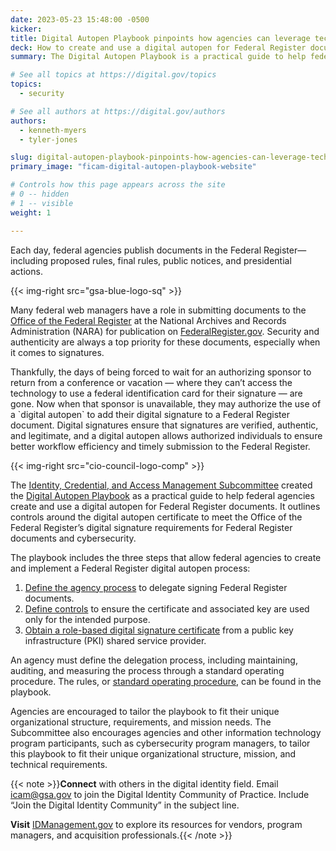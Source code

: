 ```yaml
---
date: 2023-05-23 15:48:00 -0500
kicker: 
title: Digital Autopen Playbook pinpoints how agencies can leverage technology for digital signatures
deck: How to create and use a digital autopen for Federal Register documents
summary: The Digital Autopen Playbook is a practical guide to help federal agencies create and use a digital autopen for Federal Register documents.

# See all topics at https://digital.gov/topics
topics:
  - security

# See all authors at https://digital.gov/authors
authors:
  - kenneth-myers
  - tyler-jones

slug: digital-autopen-playbook-pinpoints-how-agencies-can-leverage-technology-for-digital-signatures
primary_image: "ficam-digital-autopen-playbook-website"

# Controls how this page appears across the site
# 0 -- hidden
# 1 -- visible
weight: 1

---
```


Each day, federal agencies publish documents in the Federal Register—including proposed rules, final rules, public notices, and presidential actions.

{{< img-right src="gsa-blue-logo-sq" >}}

Many federal web managers have a role in submitting documents to the [Office of the Federal Register](https://www.archives.gov/federal-register) at the National Archives and Records Administration (NARA) for publication on [FederalRegister.gov](https://www.federalregister.gov/). Security and authenticity are always a top priority for these documents, especially when it comes to signatures.

Thankfully, the days of being forced to wait for an authorizing sponsor to return from a conference or vacation — where they can’t access the technology to use a federal identification card for their signature — are gone. Now when that sponsor is unavailable, they may authorize the use of a \`digital autopen\` to add their digital signature to a Federal Register document. Digital signatures ensure that signatures are verified, authentic, and legitimate, and a digital autopen allows authorized individuals to ensure better workflow efficiency and timely submission to the Federal Register.

{{< img-right src="cio-council-logo-comp" >}}

The [Identity, Credential, and Access Management Subcommittee](https://www.idmanagement.gov/governance/ficam/#identity-credential-and-access-management-subcommittee) created the [Digital Autopen Playbook](https://playbooks.idmanagement.gov/playbooks/autopen/) as a practical guide to help federal agencies create and use a digital autopen for Federal Register documents. It outlines controls around the digital autopen certificate to meet the Office of the Federal Register’s digital signature requirements for Federal Register documents and cybersecurity.

The playbook includes the three steps that allow federal agencies to create and implement a Federal Register digital autopen process: 

1. [Define the agency process](https://playbooks.idmanagement.gov/playbooks/autopen/#step-1-define-the-agency-process) to delegate signing Federal Register documents.
2. [Define controls](https://playbooks.idmanagement.gov/playbooks/autopen/#step-2-define-controls) to ensure the certificate and associated key are used only for the intended purpose.
3. [Obtain a role-based digital signature certificate](https://playbooks.idmanagement.gov/playbooks/autopen/#step-3-obtain-a-digital-autopen-certificate) from a public key infrastructure (PKI) shared service provider.

An agency must define the delegation process, including maintaining, auditing, and measuring the process through a standard operating procedure. The rules, or [standard operating procedure](https://playbooks.idmanagement.gov/playbooks/autopen/#:~:text=Develop%20a%20Standard%20Operating%20Procedure), can be found in the playbook. 

Agencies are encouraged to tailor the playbook to fit their unique organizational structure, requirements, and mission needs. The Subcommittee also encourages agencies and other information technology program participants, such as cybersecurity program managers, to tailor this playbook to fit their unique organizational structure, mission, and technical requirements.

{{< note >}}**Connect** with others in the digital identity field. Email [icam@gsa.gov](mailto:icam@gsa.gov) to join the Digital Identity Community of Practice. Include “Join the Digital Identity Community” in the subject line.

**Visit** [IDManagement.gov](https://www.idmanagement.gov/) to explore its resources for vendors, program managers, and acquisition professionals.{{< /note >}}
